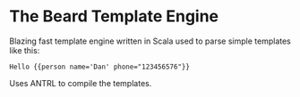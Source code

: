 # The Beard Template Engine

Blazing fast template engine written in Scala used to parse simple templates like this:

    Hello {{person name='Dan' phone="123456576"}}

Uses ANTRL to compile the templates.
